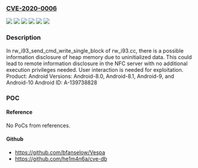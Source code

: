 ### [CVE-2020-0006](https://cve.mitre.org/cgi-bin/cvename.cgi?name=CVE-2020-0006)
![](https://img.shields.io/static/v1?label=Product&message=Android&color=blue)
![](https://img.shields.io/static/v1?label=Version&message=Android-10%20&color=brightgreen)
![](https://img.shields.io/static/v1?label=Version&message=Android-8.0%20&color=brightgreen)
![](https://img.shields.io/static/v1?label=Version&message=Android-8.1%20&color=brightgreen)
![](https://img.shields.io/static/v1?label=Version&message=Android-9%20&color=brightgreen)
![](https://img.shields.io/static/v1?label=Vulnerability&message=Information%20disclosure&color=brightgreen)

### Description

In rw_i93_send_cmd_write_single_block of rw_i93.cc, there is a possible information disclosure of heap memory due to uninitialized data. This could lead to remote information disclosure in the NFC server with no additional execution privileges needed. User interaction is needed for exploitation. Product: Android Versions: Android-8.0, Android-8.1, Android-9, and Android-10 Android ID: A-139738828

### POC

#### Reference
No PoCs from references.

#### Github
- https://github.com/bfanselow/Vespa
- https://github.com/he1m4n6a/cve-db

